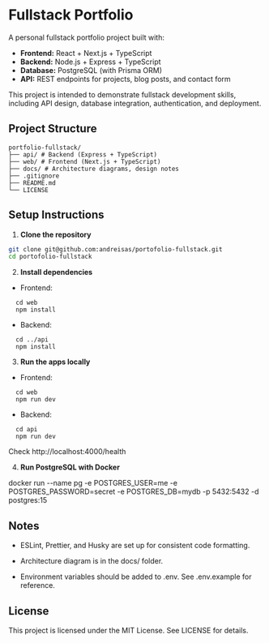 # Fullstack Portfolio

A personal fullstack portfolio project built with:

- **Frontend:** React + Next.js + TypeScript
- **Backend:** Node.js + Express + TypeScript
- **Database:** PostgreSQL (with Prisma ORM)
- **API:** REST endpoints for projects, blog posts, and contact form

This project is intended to demonstrate fullstack development skills, including API design, database integration, authentication, and deployment.

## Project Structure

```
portfolio-fullstack/
├── api/ # Backend (Express + TypeScript)
├── web/ # Frontend (Next.js + TypeScript)
├── docs/ # Architecture diagrams, design notes
├── .gitignore
├── README.md
└── LICENSE
```

## Setup Instructions

1. **Clone the repository**

```bash
git clone git@github.com:andreisas/portofolio-fullstack.git
cd portofolio-fullstack
```

2.  **Install dependencies**

- Frontend:
```
  cd web
  npm install
```

- Backend:
```
  cd ../api
  npm install
```

3.  **Run the apps locally**

- Frontend:
```
  cd web
  npm run dev
```

- Backend:
```
  cd api
  npm run dev
```

Check http://localhost:4000/health

4.  **Run PostgreSQL with Docker**

docker run --name pg -e POSTGRES_USER=me -e POSTGRES_PASSWORD=secret -e POSTGRES_DB=mydb -p 5432:5432 -d postgres:15

## Notes

- ESLint, Prettier, and Husky are set up for consistent code formatting.

- Architecture diagram is in the docs/ folder.

- Environment variables should be added to .env. See .env.example for reference.

## License

This project is licensed under the MIT License. See LICENSE for details.
